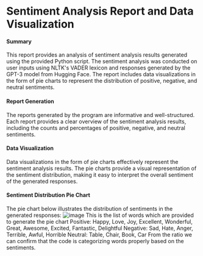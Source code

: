 # Sentiment Analysis Report and Data Visualization
#### Summary
This report provides an analysis of sentiment analysis results generated using the provided Python script. The sentiment analysis was conducted on user inputs using NLTK's VADER lexicon and responses generated by the GPT-3 model from Hugging Face. The report includes data visualizations in the form of pie charts to represent the distribution of positive, negative, and neutral sentiments.

#### Report Generation
The reports generated by the program are informative and well-structured. Each report provides a clear overview of the sentiment analysis results, including the counts and percentages of positive, negative, and neutral sentiments.

#### Data Visualization
Data visualizations in the form of pie charts effectively represent the sentiment analysis results. The pie charts provide a visual representation of the sentiment distribution, making it easy to interpret the overall sentiment of the generated responses.

#### Sentiment Distribution Pie Chart
The pie chart below illustrates the distribution of sentiments in the generated responses:
![image](https://github.com/GitAd7/AI_Engineer_Task/assets/107893872/950ef354-b126-48f7-8446-6fa7d3dc1ee0)
This is the list of words which are provided to generate the pie chart
Positive: Happy, Love, Joy, Excellent, Wonderful, Great, Awesome, Excited, Fantastic, Delightful
Negative: Sad, Hate, Anger, Terrible, Awful, Horrible
Neutral: Table, Chair, Book, Car
From the ratio we can confirm that the code is categorizing words properly based on the sentiments.
